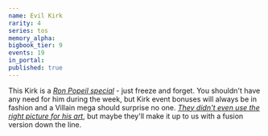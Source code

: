 ```yaml
---
name: Evil Kirk
rarity: 4
series: tos
memory_alpha:
bigbook_tier: 9
events: 19
in_portal:
published: true
---
```


This Kirk is a [_Ron Popeil special_](https://www.youtube.com/watch?v=tLq27iOW0R0) - just freeze and forget. You shouldn't have any need for him during the week, but Kirk event bonuses will always be in fashion and a Villain mega should surprise no one. [_They didn't even use the right picture for his art_](http://tos.trekcore.com/hd/albums/1x05hd/theenemywithinhd410.jpg), but maybe they'll make it up to us with a fusion version down the line.
